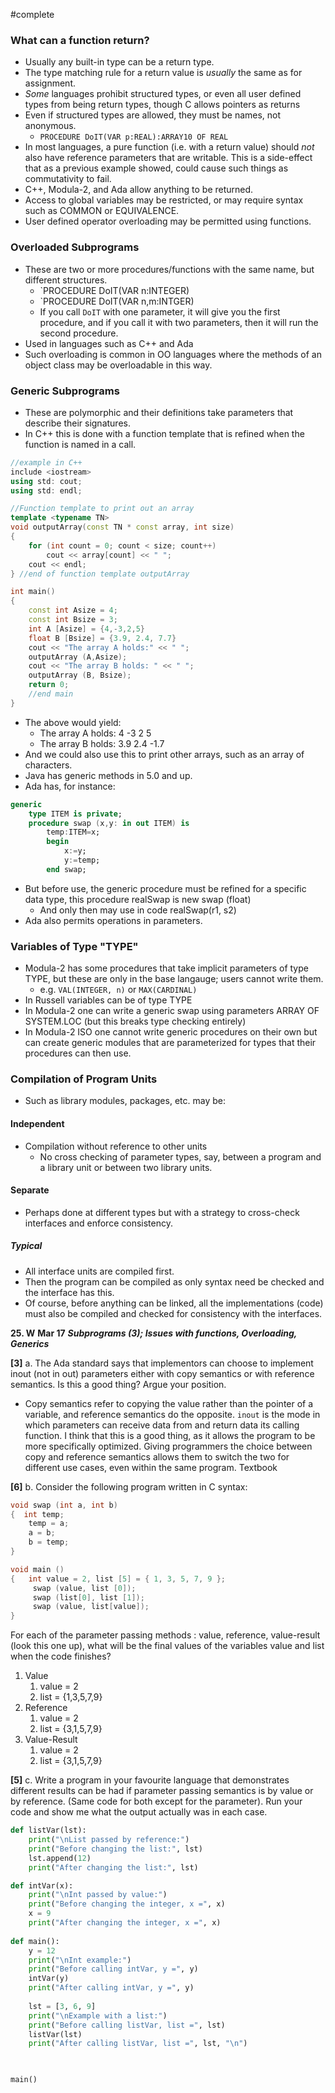#complete 
### What can a function return?
- Usually any built-in type can be a return type.
- The type matching rule for a return value is *usually* the same as for assignment.
- *Some* languages prohibit structured types, or even all user defined types from being return types, though C allows pointers as returns
- Even if structured types are allowed, they must be names, not anonymous.
	- `PROCEDURE DoIT(VAR p:REAL):ARRAY10 OF REAL`
- In most languages, a pure function (i.e. with a return value) should *not* also have reference parameters that are writable. This is a side-effect that as a previous example showed, could cause such things as commutativity to fail.
- C++, Modula-2, and Ada allow anything to be returned.
- Access to global variables may be restricted, or may require syntax such as COMMON or EQUIVALENCE.
- User defined operator overloading may be permitted using functions.
### Overloaded Subprograms
- These are two or more procedures/functions with the same name, but different structures.
	- `PROCEDURE DoIT(VAR n:INTEGER)
	- `PROCEDURE DoIT(VAR n,m:INTGER)
	- If you call `DoIT` with one parameter, it will give you the first procedure, and if you call it with two parameters, then it will run the second procedure.
- Used in languages such as C++ and Ada
- Such overloading is common in OO languages where the methods of an object class may be overloadable in this way.
### Generic Subprograms
- These are polymorphic and their definitions take parameters that describe their signatures.
- In C++ this is done with a function template that is refined when the function is named in a call.
```C++
//example in C++
include <iostream>
using std: cout;
using std: endl;

//Function template to print out an array
template <typename TN>
void outputArray(const TN * const array, int size)
{
	for (int count = 0; count < size; count++)
		cout << array[count] << " ";
	cout << endl;
} //end of function template outputArray

int main()
{
	const int Asize = 4;
	const int Bsize = 3;
	int A [Asize] = {4,-3,2,5}
	float B [Bsize] = {3.9, 2.4, 7.7}
	cout << "The array A holds:" << " ";
	outputArray (A,Asize);
	cout << "The array B holds: " << " ";
	outputArray (B, Bsize);
	return 0;
	//end main
}
```
- The above would yield:
	- The array A holds: 4 -3 2 5
	- The array B holds: 3.9 2.4 -1.7
- And we could also use this to print other arrays, such as an array of characters.
- Java has generic methods in 5.0 and up.
- Ada has, for instance:
```Ada
generic
	type ITEM is private;
	procedure swap (x,y: in out ITEM) is
		temp:ITEM=x;
		begin
			x:=y;
			y:=temp;
		end swap;
```
- But before use, the generic procedure must be refined for a specific data type, this procedure realSwap is new swap (float)
	- And only then may use in code realSwap(r1, s2)
- Ada also permits operations in parameters.
### Variables of Type "TYPE"
- Modula-2 has some procedures that take implicit parameters of type TYPE, but these are only in the base langauge; users cannot write them.
	- e.g. `VAL(INTEGER, n)` or `MAX(CARDINAL)`
- In Russell variables can be of type TYPE
- In Modula-2 one can write a generic swap using parameters ARRAY OF SYSTEM.LOC (but this breaks type checking entirely)
- In Modula-2 ISO one cannot write generic procedures on their own but can create generic modules that are parameterized for types that their procedures can then use.
### Compilation of Program Units
- Such as library modules, packages, etc. may be:
#### Independent
- Compilation without reference to other units
	- No cross checking of parameter types, say, between a program and a library unit or between two library units.
#### Separate
- Perhaps done at different types but with a strategy to cross-check interfaces and enforce consistency.
##### Typical
- All interface units are compiled first.
- Then the program can be compiled as only syntax need be checked and the interface has this.
- Of course, before anything can be linked, all the implementations (code) must also be compiled and checked for consistency with the interfaces.


**25. W** **Mar 17** **_Subprograms (3); Issues with functions, Overloading, Generics_** 

**[3]** a. The Ada standard says that implementors can choose to implement inout (not in out) parameters either with copy semantics or with reference semantics. Is this a good thing? Argue your position.
- Copy semantics refer to copying the value rather than the pointer of a variable, and reference semantics do the opposite. `inout` is the mode in which parameters can receive data from and return data its calling function. I think that this is a good thing, as it allows the program to be more specifically optimized. Giving programmers the choice between copy and reference semantics allows them to switch the two for different use cases, even within the same program.
Textbook

**[6]** b. Consider the following program written in C syntax:
```C
void swap (int a, int b)
{  int temp;
    temp = a;
    a = b;
    b = temp;
}

void main ()
{   int value = 2, list [5] = { 1, 3, 5, 7, 9 };
     swap (value, list [0]);
     swap (list[0], list [1]);
     swap (value, list[value]);
}
```
For each of the parameter passing methods : value, reference, value-result (look this one up), what will be the final values of the variables value and list when the code finishes?  
1. Value
	1. value = 2
	2. list = {1,3,5,7,9}
2. Reference
	1. value = 2
	2. list = {3,1,5,7,9}
3. Value-Result
	1. value = 2
	2. list = {3,1,5,7,9}

**[5]** c. Write a program in your favourite language that demonstrates different results can be had if parameter passing semantics is by value or by reference. (Same code for both except for the parameter). Run your code and show me what the output actually was in each case.

```python
def listVar(lst):
	print("\nList passed by reference:")
	print("Before changing the list:", lst)
	lst.append(12)
	print("After changing the list:", lst)

def intVar(x):
	print("\nInt passed by value:")
	print("Before changing the integer, x =", x)
	x = 9
	print("After changing the integer, x =", x)
  
def main():
	y = 12
	print("\nInt example:")
	print("Before calling intVar, y =", y)
	intVar(y)
	print("After calling intVar, y =", y)
	
	lst = [3, 6, 9]
	print("\nExample with a list:")
	print("Before calling listVar, list =", lst)
	listVar(lst)
	print("After calling listVar, list =", lst, "\n")

  

main()
```